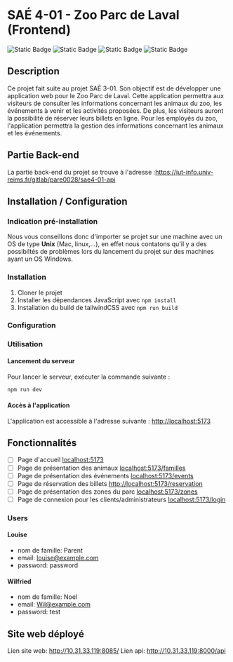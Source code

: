 # SAÉ 4-01 - Zoo Parc de Laval (Frontend)

![Static Badge](https://img.shields.io/badge/BUT-S4-teal)
![Static Badge](https://img.shields.io/badge/SAE-401front-green)
![Static Badge](https://img.shields.io/badge/React-blue)
![Static Badge](https://img.shields.io/badge/Status-In_progress-gold)
## Description

Ce projet fait suite au projet SAÉ 3-01. Son objectif est de développer une application web pour le Zoo Parc de Laval. Cette application permettra aux visiteurs de consulter les informations concernant les animaux du zoo, les événements à venir et les activités proposées. De plus, les visiteurs auront la possibilité de réserver leurs billets en ligne. Pour les employés du zoo, l'application permettra la gestion des informations concernant les animaux et les événements.

## Partie Back-end
La partie back-end du projet se trouve à l'adresse :https://iut-info.univ-reims.fr/gitlab/pare0028/sae4-01-api
## Installation / Configuration

### Indication pré-installation
Nous vous conseillons donc d'importer se projet sur une machine avec un OS de type **Unix** (Mac, linux,...), en effet nous contatons qu'il y a des possibiltés de problèmes lors du lancement du projet sur des machines ayant un OS Windows. 
### Installation

1. Cloner le projet
2. Installer les dépendances JavaScript avec `npm install`
3. Installation du build de tailwindCSS avec `npm run build`

### Configuration


### Utilisation

#### Lancement du serveur

Pour lancer le serveur, exécuter la commande suivante :

```bash
npm run dev
```

#### Accès à l'application

L'application est accessible à l'adresse suivante : [http://localhost:5173](http://localhost:5173)

## Fonctionnalités

- [ ] Page d'accueil [localhost:5173](http://localhost:5173)
- [ ] Page de présentation des animaux [localhost:5173/familles](http://localhost:5173/familles)
- [ ] Page de présentation des événements [localhost:5173/events](http://localhost:5173/events)
- [ ] Page de réservation des billets [http://localhost:5173/reservation](http://localhost:5173/reservation)
- [ ] Page de présentation des zones du parc [localhost:5173/zones](http://localhost:5173/zones)
- [ ] Page de connexion pour les clients/administrateurs [localhost:5173/login](http://localhost:5173/login)

### Users

#### Louise
- nom de famille: Parent
- email: louise@example.com
- password: password

#### Wilfried
- nom de famille: Noel
- email: Wil@example.com
- password: test

## Site web déployé
Lien site web: http://10.31.33.119:8085/
Lien api: http://10.31.33.119:8000/api